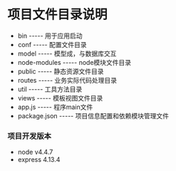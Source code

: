 # 项目文件目录说明
- bin           ----- 用于应用启动
- conf			----- 配置文件目录
- model			----- 模型成，与数据库交互
- node-modules	----- node模块文件目录
- public		----- 静态资源文件目录
- routes		----- 业务实际代码处理目录
- util			----- 工具方法目录
- views			----- 模板视图文件目录
- app.js		----- 程序main文件
- package.json ----- 项目信息配置和依赖模块管理文件



### 项目开发版本
- node     v4.4.7
- express  4.13.4